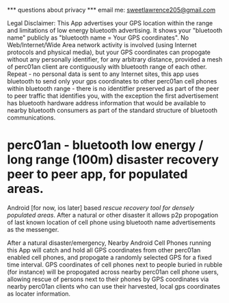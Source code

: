 

*** questions about privacy *** email me: sweetlawrence205@gmail.com

Legal Disclaimer: This App advertises your GPS location within the range and limitations of low energy bluetooth advertising. It shows your "bluetooth name" publicly as "bluetooth name = Your GPS coordinates". No Web/Internet/Wide Area network activity is involved (using Internet protocols and physical media), but your GPS coordinates can propogate without any personally identifier, for any arbitrary distance, provided a mesh of perc01an client are contiguously with bluetooth range of each other. Repeat - no personal data is sent to any Internet sites, this app uses bluetooth to send only your gps coordinates to other perc01an cell phones within bluetooth range - there is no identitfier preserved as part of the peer to peer traffic that identifies you, with the exception the first advertisement has bluetooth hardware address information that would be available to nearby bluetooth consumers as part of the standard structure of bluetooth communications.



# perc01an - bluetooth low energy / long range (100m) disaster recovery peer to peer app, for populated areas.


Android [for now, ios later] based *rescue recovery tool for densely populated areas*. After a natural or other disaster it allows p2p propogation of last known location of cell phone using bluetooth name advertisements as the messenger.

After a natural disaster/emergency, Nearby Android Cell Phones running this App will catch and hold all GPS coordinates from other perc01an enabled cell phones, and propogate a randomly selected GPS for a fixed time interval. GPS coordinates of cell phones next to people buried in rubble (for instance) will be propogated across nearby perc01an cell phone users, allowing rescue of persons next to their phones by GPS coordinates via nearby perc01an clients who can use their harvested, local gps coordinates as locater information.

